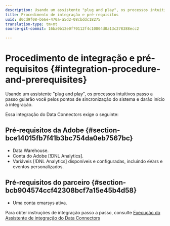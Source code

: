 ```yaml
---
description: Usando um assistente "plug and play", os processos intuitivos passo a passo guiarão você pelos pontos de sincronização do sistema e darão início à integração.
title: Procedimento de integração e pré-requisitos
uuid: d0cd9f08-b66e-470a-a5d2-08cbddc18275
translation-type: tm+mt
source-git-commit: 16ba0b12e0f70112f4c10804d0a13c278388ecc2

---
```



# Procedimento de integração e pré-requisitos {#integration-procedure-and-prerequisites}

Usando um assistente &quot;plug and play&quot;, os processos intuitivos passo a passo guiarão você pelos pontos de sincronização do sistema e darão início à integração.

Essa integração do Data Connectors exige o seguinte:

## Pré-requisitos da Adobe {#section-bce14015fb7f41b3bc754da0eb7567bc}

* Data Warehouse.
* Conta do Adobe [!DNL Analytics].
* Variáveis [!DNL Analytics] disponíveis e configuradas, incluindo eVars e eventos personalizados.

## Pré-requisitos do parceiro {#section-bcb904574ccf42308bcf7a15e45b4d58}

* Uma conta emarsys ativa.

Para obter instruções de integração passo a passo, consulte [Execução do Assistente de integração do Data Connectors](/help/import/data-connectors/emarsys-overview/emarsys-wizard.md)
